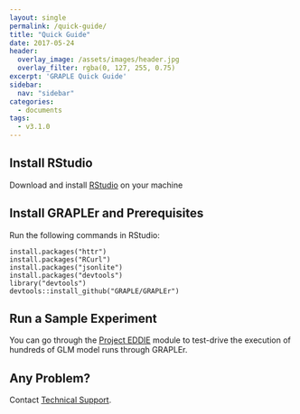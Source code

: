 ```yaml
---
layout: single
permalink: /quick-guide/
title: "Quick Guide"
date: 2017-05-24
header:
  overlay_image: /assets/images/header.jpg
  overlay_filter: rgba(0, 127, 255, 0.75)
excerpt: 'GRAPLE Quick Guide'
sidebar:
  nav: "sidebar"
categories:
  - documents
tags:
  - v3.1.0
---
```

## Install RStudio
Download and install [RStudio] on your machine

## Install GRAPLEr and Prerequisites
Run the following commands in RStudio:

```
install.packages("httr")
install.packages("RCurl")
install.packages("jsonlite")
install.packages("devtools")
library("devtools")
devtools::install_github("GRAPLE/GRAPLEr")
```

## Run a Sample Experiment
You can go through the [Project EDDIE] module to test-drive the execution of hundreds of GLM model runs through GRAPLEr.

## Any Problem?
Contact [Technical Support].


[RStudio]: https://www.rstudio.com/products/rstudio/download2/
[Project EDDIE]: http://cemast.illinoisstate.edu/data-for-students/modules/lake-modeling.shtml
[Technical Support]: ../contact